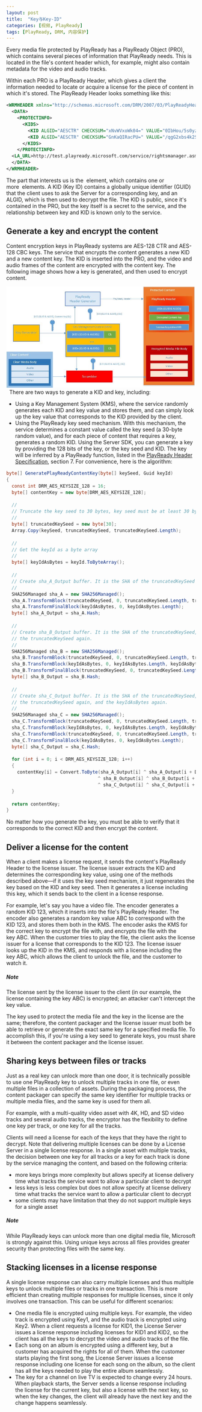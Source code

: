 ```yaml
---
layout: post
title:  "Key与Key-ID"
categories: [视频, PlayReady]
tags: [PlayReady, DRM, 内容保护]
---
```


Every media file protected by PlayReady has a PlayReady Object (PRO), which contains several pieces of information that PlayReady needs. This is located in the file's content header which, for example, might also contain metadata for the video and audio tracks.

Within each PRO is a PlayReady Header, which gives a client the information needed to locate or acquire a license for the piece of content in which it's stored. The PlayReady Header looks something like this:

```xml
<WRMHEADER xmlns="http://schemas.microsoft.com/DRM/2007/03/PlayReadyHeader" version="4.2.0.0">
  <DATA>
    <PROTECTINFO>
      <KIDS>
        <KID ALGID="AESCTR" CHECKSUM="xNvWVxoWk04=" VALUE="0IbHou/5s0yzM80yOkKEpQ=="></KID>
        <KID ALGID="AESCTR" CHECKSUM="GnKaQIRacPU=" VALUE="/qgG2xbs4k2SKCxx6bhWqw=="></KID>
      </KIDS>
    </PROTECTINFO>
  <LA_URL>http://test.playready.microsoft.com/service/rightsmanager.asmx</LA_URL>
  </DATA>
</WRMHEADER>
```

The part that interests us is the <KIDS> element, which contains one or more <KID> elements. A KID (Key ID) contains a globally unique identifier (GUID) that the client uses to ask the Server for a corresponding key, and an ALGID, which is then used to decrypt the file. The KID is public, since it's contained in the PRO, but the key itself is a secret to the service, and the relationship between key and KID is known only to the service.

## Generate a key and encrypt the content
Content encryption keys in PlayReady systems are AES-128 CTR and AES-128 CBC keys. The service that encrypts the content generates a new KID and a new content key. The KID is inserted into the PRO, and the video and audio frames of the content are encrypted with the content key. The following image shows how a key is generated, and then used to encrypt content.

![](/assets/posts/pr-key/playready_encryption.jpg)
 
There are two ways to generate a KID and key, including:
* Using a Key Management System (KMS), where the service randomly generates each KID and key value and stores them, and can simply look up the key value that corresponds to the KID provided by the client. 
* Using the PlayReady key seed mechanism. With this mechanism, the service determines a constant value called the key seed (a 30-byte random value), and for each piece of content that requires a key, generates a random KID. Using the Server SDK, you can generate a key by providing the 128 bits of the key, or the key seed and KID. The key will be inferred by a PlayReady function, listed in the [PlayReady Header Specification](https://docs.microsoft.com/en-us/playready/specifications/playready-header-specification), section 7. For convenience, here is the algorithm:

```csharp
byte[] GeneratePlayReadyContentKey(byte[] keySeed, Guid keyId)
{
  const int DRM_AES_KEYSIZE_128 = 16;
  byte[] contentKey = new byte[DRM_AES_KEYSIZE_128];

  //
  // Truncate the key seed to 30 bytes, key seed must be at least 30 bytes long.
  //
  byte[] truncatedKeySeed = new byte[30];
  Array.Copy(keySeed, truncatedKeySeed, truncatedKeySeed.Length);

  //
  // Get the keyId as a byte array
  //
  byte[] keyIdAsBytes = keyId.ToByteArray();

  //
  // Create sha_A_Output buffer. It is the SHA of the truncatedKeySeed and the keyIdAsBytes
  //
  SHA256Managed sha_A = new SHA256Managed();
  sha_A.TransformBlock(truncatedKeySeed, 0, truncatedKeySeed.Length, truncatedKeySeed, 0);
  sha_A.TransformFinalBlock(keyIdAsBytes, 0, keyIdAsBytes.Length);
  byte[] sha_A_Output = sha_A.Hash;

  //
  // Create sha_B_Output buffer. It is the SHA of the truncatedKeySeed, the keyIdAsBytes, and
  // the truncatedKeySeed again.
  //
  SHA256Managed sha_B = new SHA256Managed();
  sha_B.TransformBlock(truncatedKeySeed, 0, truncatedKeySeed.Length, truncatedKeySeed, 0);
  sha_B.TransformBlock(keyIdAsBytes, 0, keyIdAsBytes.Length, keyIdAsBytes, 0);
  sha_B.TransformFinalBlock(truncatedKeySeed, 0, truncatedKeySeed.Length);
  byte[] sha_B_Output = sha_B.Hash;

  //
  // Create sha_C_Output buffer. It is the SHA of the truncatedKeySeed, the keyIdAsBytes,
  // the truncatedKeySeed again, and the keyIdAsBytes again.
  //
  SHA256Managed sha_C = new SHA256Managed();
  sha_C.TransformBlock(truncatedKeySeed, 0, truncatedKeySeed.Length, truncatedKeySeed, 0);
  sha_C.TransformBlock(keyIdAsBytes, 0, keyIdAsBytes.Length, keyIdAsBytes, 0);
  sha_C.TransformBlock(truncatedKeySeed, 0, truncatedKeySeed.Length, truncatedKeySeed, 0);
  sha_C.TransformFinalBlock(keyIdAsBytes, 0, keyIdAsBytes.Length);
  byte[] sha_C_Output = sha_C.Hash;

  for (int i = 0; i < DRM_AES_KEYSIZE_128; i++)
  {
    contentKey[i] = Convert.ToByte(sha_A_Output[i] ^ sha_A_Output[i + DRM_AES_KEYSIZE_128]
                                  ^ sha_B_Output[i] ^ sha_B_Output[i + DRM_AES_KEYSIZE_128]
                                  ^ sha_C_Output[i] ^ sha_C_Output[i + DRM_AES_KEYSIZE_128]);
  }

  return contentKey;
}
```
No matter how you generate the key, you must be able to verify that it corresponds to the correct KID and then encrypt the content.

## Deliver a license for the content

When a client makes a license request, it sends the content's PlayReady Header to the license issuer. The license issuer extracts the KID and determines the corresponding key value, using one of the methods described above—if it uses the key seed mechanism, it just regenerates the key based on the KID and key seed. Then it generates a license including this key, which it sends back to the client in a license response.

For example, let's say you have a video file. The encoder generates a random KID 123, which it inserts into the file's PlayReady Header. The encoder also generates a random key value ABC to correspond with the KID 123, and stores them both in the KMS. The encoder asks the KMS for the correct key to encrypt the file with, and encrypts the file with the key ABC. When the customer tries to play the file, the client asks the license issuer for a license that corresponds to the KID 123. The license issuer looks up the KID in the KMS, and responds with a license including the key ABC, which allows the client to unlock the file, and the customer to watch it.

##### Note
The license sent by the license issuer to the client (in our example, the license containing the key ABC) is encrypted; an attacker can't intercept the key value.

The key used to protect the media file and the key in the license are the same; therefore, the content packager and the license issuer must both be able to retrieve or generate the exact same key for a specified media file. To accomplish this, if you're using a key seed to generate keys, you must share it between the content packager and the license issuer.

## Sharing keys between files or tracks
Just as a real key can unlock more than one door, it is technically possible to use one PlayReady key to unlock multiple tracks in one file, or even multiple files in a collection of assets. During the packaging process, the content packager can specify the same key identifier for multiple tracks or multiple media files, and the same key is used for them all.

For example, with a multi-quality video asset with 4K, HD, and SD video tracks and several audio tracks, the encryptor has the flexibility to define one key per track, or one key for all the tracks.

Clients will need a license for each of the keys that they have the right to decrypt. Note that delivering multiple licenses can be done by a License Server in a single license response.
In a single asset with multiple tracks, the decision between one key for all tracks or a key for each track is done by the service managing the content, and based on the following criteria:
* more keys brings more complexity but allows specify at license delivery time what tracks the service want to allow a particular client to decrypt
* less keys is less complex but does not allow specify at license delivery time what tracks the service want to allow a particular client to decrypt
* some clients may have limitation that they do not support multiple keys for a single asset

##### Note
While PlayReady keys can unlock more than one digital media file, Microsoft is strongly against this. Using unique keys across all files provides greater security than protecting files with the same key.

## Stacking licenses in a license response
A single license response can also carry multiple licenses and thus multiple keys to unlock multiple files or tracks in one transaction. This is more efficient than creating multiple responses for multiple licenses, since it only involves one transaction. This can be useful for different scenarios:
* One media file is encrypted using multiple keys. For example, the video track is encrypted using Key1, and the audio track is encrypted using Key2. When a client requests a license for KID1, the License Server issues a license response including licenses for KID1 and KID2, so the client has all the keys to decrypt the video and audio tracks of the file. 
* Each song on an album is encrypted using a different key, but a customer has acquired the rights for all of them. When the customer starts playing the first song, the License Server issues a license response including one license for each song on the album, so the client has all the keys needed to play the entire album seamlessly. 
* The key for a channel on live TV is expected to change every 24 hours. When playback starts, the Server sends a license response including the license for the current key, but also a license with the next key, so when the key changes, the client will already have the next key and the change happens seamlessly. 


